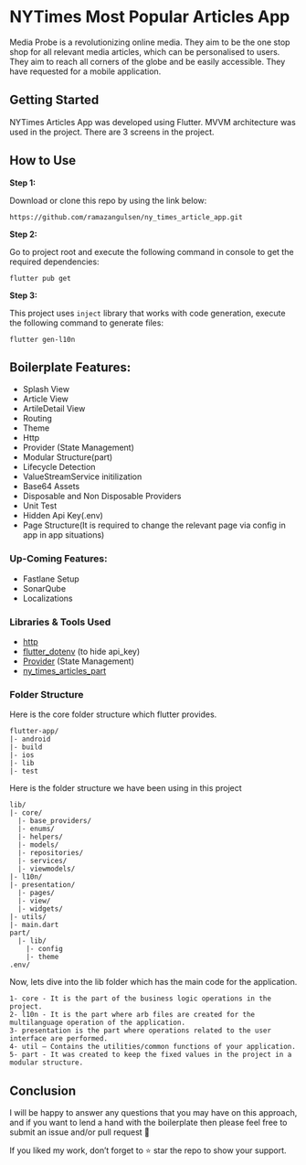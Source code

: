 
# NYTimes Most Popular Articles App

Media Probe is a revolutionizing online media. They aim to be the one stop shop for all relevant media
articles, which can be personalised to users. They aim to reach all corners of the globe and be easily
accessible. They have requested for a mobile application.


## Getting Started

NYTimes Articles App was developed using Flutter. MVVM architecture was used in the project. There are 3 screens in the project.

## How to Use 

**Step 1:**

Download or clone this repo by using the link below:

```
https://github.com/ramazangulsen/ny_times_article_app.git
```

**Step 2:**

Go to project root and execute the following command in console to get the required dependencies: 

```
flutter pub get 
```

**Step 3:**

This project uses `inject` library that works with code generation, execute the following command to generate files:

```
flutter gen-l10n
```
## Boilerplate Features:

* Splash View
* Article View
* ArtileDetail View
* Routing
* Theme
* Http
* Provider (State Management)
* Modular Structure(part)
* Lifecycle Detection
* ValueStreamService initilization
* Base64 Assets
* Disposable and Non Disposable Providers
* Unit Test
* Hidden Api Key(.env)
* Page Structure(It is required to change the relevant page via config in app in app situations)

### Up-Coming Features:

* Fastlane Setup
* SonarQube
* Localizations

### Libraries & Tools Used


* [http](https://github.com/dart-lang/http/tree/master/pkgs/http)
* [flutter_dotenv](https://github.com/java-james/flutter_dotenv) (to hide api_key)
* [Provider](https://github.com/rrousselGit/provider) (State Management)
* [ny_times_articles_part](part)


### Folder Structure
Here is the core folder structure which flutter provides.

```
flutter-app/
|- android
|- build
|- ios
|- lib
|- test
```

Here is the folder structure we have been using in this project

```
lib/
|- core/
  |- base_providers/
  |- enums/
  |- helpers/
  |- models/
  |- repositories/
  |- services/
  |- viewmodels/
|- l10n/
|- presentation/
  |- pages/
  |- view/
  |- widgets/
|- utils/
|- main.dart
part/
  |- lib/
    |- config
    |- theme
.env/
```

Now, lets dive into the lib folder which has the main code for the application.

```
1- core - It is the part of the business logic operations in the project.
2- l10n - It is the part where arb files are created for the multilanguage operation of the application.
3- presentation is the part where operations related to the user interface are performed.
4- util — Contains the utilities/common functions of your application.
5- part - It was created to keep the fixed values in the project in a modular structure.
```
## Conclusion
I will be happy to answer any questions that you may have on this approach, and if you want to lend a hand with the boilerplate then please feel free to submit an issue and/or pull request 🙂

If you liked my work, don’t forget to ⭐ star the repo to show your support.



